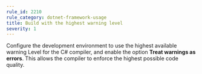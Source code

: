 ```yaml
---
rule_id: 2210
rule_category: dotnet-framework-usage
title: Build with the highest warning level
severity: 1
---
```

Configure the development environment to use the highest available warning Level for the C# compiler, and enable the option **Treat warnings as errors**. This allows the compiler to enforce the highest possible code quality.

